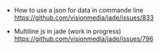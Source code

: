* How to use a json for data in commande line     
https://github.com/visionmedia/jade/issues/833    

* Multiline js in jade (work in progress)
https://github.com/visionmedia/jade/issues/796